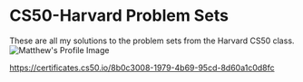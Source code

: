 # CS50-Harvard Problem Sets
These are all my solutions to the problem sets from the Harvard CS50 class.
![Matthew's Profile Image](https://certificates.cs50.io/8b0c3008-1979-4b69-95cd-8d60a1c0d8fc)

https://certificates.cs50.io/8b0c3008-1979-4b69-95cd-8d60a1c0d8fc
